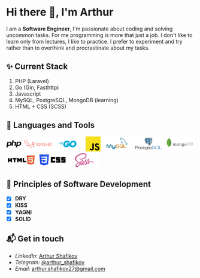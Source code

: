 # Hi there 👋, I'm Arthur

I am a **Software Engineer**, I'm passionate about coding and solving uncommon tasks. For me programming is more that just a job. I don't like to learn only from lectures, I like to practice. I prefer to experiment and try rather than to overthink and procrastinate about my tasks. 

## ✨ Current **Stack**
1. PHP (Laravel)
2. Go (Gin, Fasthttp)
3. Javascript
4. MySQL, PostgreSQL, MongoDB (learning)
5. HTML + CSS (SCSS)

## :wrench: Languages and Tools

<p float="left" background="#fff">
    <img alt="PHP" height="40px" src="./php.svg" />
    <img alt="Laravel" height="40px" src="./laravel.svg" />
    <img alt="Golang" height="40px" src="./golang.svg" />
    <img alt="JavaScript" height="40px" src="./js.svg" />
    <img alt="MySQL" height="40px" src="./mysql.svg" />
    <img alt="PostgreSQL" height="40px" src="./postgresql.svg" />
    <img alt="MongoDB" height="40px" src="./mongodb.svg" />
    <img alt="HTML" height="40px" src="./html5.svg" />
    <img alt="CSS" height="40px" src="./css.svg" />
    <img alt="SASS" height="40px" src="./sass.svg" />
</p>

## :blue_book: **Principles** of Software Development

- [x] **DRY**
- [x] **KISS**
- [x] **YAGNI**
- [x] **SOLID**

## 📬 Get in **touch**
- *LinkedIn:* <a href="https://www.linkedin.com/in/arthur-shafikov/" target="_blank">Arthur Shafikov</a>
- *Telegram:* <a href="https://t.me/arthur_shafikov" target="_blank">@arthur_shafikov</a> 
- *Email:* arthur.shafikov27@gmail.com
